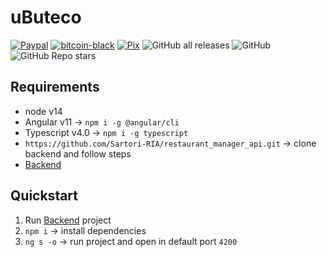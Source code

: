 # uButeco

[![Paypal](https://img.shields.io/badge/support-PayPal-blue?logo=PayPal&style=flat-square&label=Donate)](https://www.paypal.com/donate?hosted_button_id=AVLYA9GPR8C6E)
[![bitcoin-black](https://img.shields.io/badge/btc-18piQ9NhZhBm1Msba9sFfffVxfjxFLX5Mr-informational)](https://github.com/Sartori-RIA/ubuteco_spa/blob/master/bitcoin-address.txt)
[![Pix](https://img.shields.io/badge/pix-e5c7ec40--4696--43c2--815a--08dab5071260-blue)](https://github.com/Sartori-RIA/ubuteco_spa/blob/master/pix-address.txt)
![GitHub all releases](https://img.shields.io/github/downloads/sartori-ria/ubuteco_spa/total)
![GitHub](https://img.shields.io/github/license/sartori-ria/ubuteco_spa)
![GitHub Repo stars](https://img.shields.io/github/stars/sartori-ria/ubuteco_spa?style=social)

## Requirements

+ node v14
+ Angular v11 -> `npm i -g @angular/cli`
+ Typescript v4.0 -> `npm i -g typescript`
+ `https://github.com/Sartori-RIA/restaurant_manager_api.git` -> clone backend and follow steps
+ [Backend](https://github.com/Sartori-RIA/ubuteco_api)


## Quickstart

1. Run [Backend](https://github.com/Sartori-RIA/ubuteco_api) project
2. `npm i` -> install dependencies
3. `ng s -o` -> run project and open in default port `4200`
